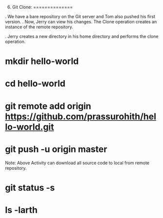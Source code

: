 
6. Git Clone:
==============

. We have a bare repository on the Git server and Tom also pushed his first version. 
. Now, Jerry can view his changes. The Clone operation creates an instance of the remote repository.

. Jerry creates a new directory in his home directory and performs the clone operation.


# mkdir hello-world
# cd  hello-world  

# git remote add origin https://github.com/prassurohith/hello-world.git
# git push -u origin master

Note: Above Activity can download all source code to local from remote repository.


# git status -s 

# ls -larth

